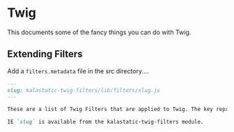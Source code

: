 # Twig

This documents some of the fancy things you can do with Twig.

## Extending Filters

Add a `filters.metadata` file in the src directory....

``` md
---
slug: kalastatic-twig-filters/lib/filters/slug.js
---

These are a list of Twig Filters that are applied to Twig. The key represents the name of the filter, and the value represents the Node.js module location.

IE `slug` is available from the kalastatic-twig-filters module.
```
